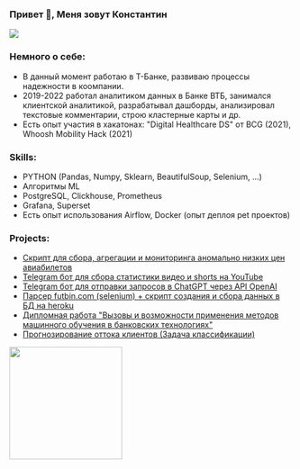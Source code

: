 ### Привет 👋, Меня зовут Константин
![](https://media.giphy.com/media/XD9o33QG9BoMis7iM4/giphy.gif)

### Немного о себе:
* В данный момент работаю в Т-Банке, развиваю процессы надежности в коомпании.
* 2019-2022 работал аналитиком данных в Банке ВТБ, занимался клиентской аналитикой, разрабатывал дашборды, анализировал текстовые комментарии, строю кластерные карты и др.
* Есть опыт участия в хакатонах: "Digital Healthcare DS" от BCG (2021), Whoosh Mobility Hack (2021)


### Skills: 
* PYTHON (Pandas, Numpy, Sklearn, BeautifulSoup, Selenium, ...)
* Алгоритмы ML 
* PostgreSQL, Clickhouse, Prometheus
* Grafana, Superset
* Есть опыт использования Airflow, Docker (опыт деплоя pet проектов)


### Projects:
* [Cкрипт для сбора, агрегации и мониторинга аномально низких цен авиабилетов](https://github.com/kostyabykov/cheap_avia_tickets)
* [Telegram бот для сбора статистики видео и shorts на YouTube](https://github.com/kostyabykov/youtube_stat_bot)
* [Telegram бот для отправки запросов в ChatGPT через API OpenAI](https://github.com/kostyabykov/gpt_bot)
* [Парсер futbin.com (selenium) + скрипт создания и сбора данных в БД на heroku](https://github.com/kostyabykov/futbin_parser)
* [Дипломная работа "Вызовы и возможности применения методов машинного обучения в банковских технологиях"](https://github.com/kostyabykov/diploma)
* [Прогнозирование оттока клиентов (Задача классификации)](https://github.com/kostyabykov/DS-projects/tree/main/churn_prediction)

 

<a href="url"><img src="https://media.giphy.com/media/X5wqqXmtbttG121WMy/giphy.gif" align="left" height="200" width="200" ></a>

